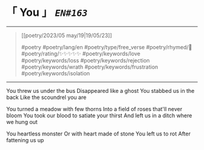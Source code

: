# &#12300; You &#12301; *`EN#163`*

---

> [[poetry/2023/05 may/19|19/05/23]]
> 
> #poetry 
> #poetry/lang/en 
> #poetry/type/free_verse 
> #poetry/rhymed/🔴 
> #poetry/rating/✨✨✨✨✨ 
> #poetry/keywords/love #poetry/keywords/loss #poetry/keywords/rejection #poetry/keywords/wrath #poetry/keywords/frustration #poetry/keywords/isolation 

---

You threw us under the bus
Disappeared like a ghost
You stabbed us in the back
Like the scoundrel you are

You turned a meadow with few thorns
Into a field of roses that'll never bloom
You took our blood to satiate your thirst
And left us in a ditch where we hung out

You heartless monster
Or with heart made of stone
You left us to rot
After fattening us up